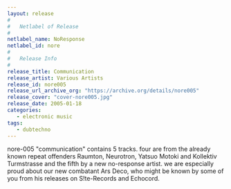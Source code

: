 ```yaml
---
layout: release
#
#   Netlabel of Release
#
netlabel_name: NoResponse
netlabel_id: nore
#
#   Release Info
#
release_title: Communication
release_artist: Various Artists
release_id: nore005
release_url_archive_org: "https://archive.org/details/nore005"
release_cover: "cover-nore005.jpg"
release_date: 2005-01-18
categories:
   - electronic music
tags:
   - dubtechno
---
```

nore-005 "communication" contains 5 tracks. four are from the already known repeat offenders Raumton, Neurotron, Yatsuo Motoki and Kollektiv Turmstrasse and the fifth by a new no-response artist. we are especially proud about our new combatant Ars Deco, who might be known by some of you from his releases on S!te-Records and Echocord.






